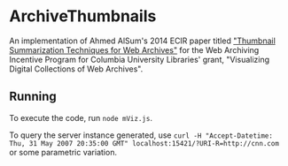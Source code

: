 ArchiveThumbnails
================

An implementation of Ahmed AlSum's 2014 ECIR paper titled ["Thumbnail Summarization Techniques for Web
Archives"](http://www.cs.odu.edu/~mln/pubs/ecir-2014/ecir-2014.pdf) for the Web Archiving Incentive Program for Columbia University Libraries' grant, "Visualizing Digital Collections of Web Archives".

## Running

To execute the code, run `node mViz.js`.

To query the server instance generated, use `curl -H "Accept-Datetime: Thu, 31 May 2007 20:35:00 GMT" localhost:15421/?URI-R=http://cnn.com` or some parametric variation.
